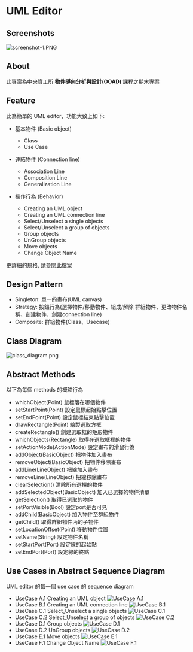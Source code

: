 # UML Editor

## Screenshots

![screenshot-1.PNG](./document/screenshot.PNG)

## About

此專案為中央資工所 **物件導向分析與設計(OOAD)** 課程之期末專案

## Feature

此為簡單的 UML editor，功能大致上如下:

- 基本物件 (Basic object)
  - Class
  - Use Case

- 連結物件 (Connection line)
  - Association Line
  - Composition Line
  - Generalization Line

- 操作行為 (Behavior)
  - Creating an UML object
  - Creating an UML connection line
  - Select/Unselect a single objects
  - Select/Unselect a group of objects
  - Group objects
  - UnGroup objects
  - Move objects
  - Change Object Name

更詳細的規格, [請參閱此檔案](./document/UML%20editor%20requirement%20-%20use%20case%20format.pdf)

## Design Pattern
- Singleton: 單一的畫布(UML canvas)
- Strategy: 按鈕行為(選擇物件/移動物件、組成/解除 群組物件、更改物件名稱、創建物件、創建connection line)
- Composite: 群組物件(Class、Usecase)


## Class Diagram

![class_diagram.png](./document/UML.class_diagram.png)


## Abstract Methods
以下為每個 methods 的概略行為
- whichObject(Point) 鼠標落在哪個物件
- setStartPoint(Point) 設定鼠標起始點擊位置
- setEndPoint(Point) 設定鼠標結束點擊位置
- drawRectangle(Point) 繪製選取方框
- createRectangle() 創建選取框的矩形物件
- whichObjects(Rectangle) 取得在選取框裡的物件
- setActionMode(ActionMode) 設定畫布的滑鼠行為
- addObject(BasicObject) 把物件加入畫布
- removeObject(BasicObject) 把物件移除畫布
- addLine(LineObject) 把線加入畫布
- removeLine(LineObject) 把線移除畫布
- clearSelection() 清除所有選擇的物件
- addSelectedObject(BasicObject) 加入已選擇的物件清單
- getSelection() 取得已選取的物件
- setPortVisible(Bool) 設定port是否可見
- addChild(BasicObject) 加入物件至群組物件
- getChild() 取得群組物件內的子物件
- setLocationOffset(Point) 移動物件位置
- setName(String) 設定物件名稱
- setStartPort(Port) 設定線的起始點
- setEndPort(Port) 設定線的終點


## Use Cases in Abstract Sequence Diagram
UML editor 的每一個 use case 的 sequence diagram
- UseCase A.1 Creating an UML object
![UseCase A.1](./document/UseCase%20A.1%20Creating%20an%20UML%20object.png)
- UseCase B.1 Creating an UML connection line
![UseCase B.1](./document/UseCase%20B.1%20Creating%20an%20UML%20connection%20line.png)
- UseCase C.1 Select_Unselect a single objects
![UseCase C.1](./document/UseCase%20C.1%20Select_Unselect%20a%20single%20objects.png)
- UseCase C.2 Select_Unselect a group of objects
![UseCase C.2](./document/UseCase%20C.2%20Select_Unselect%20a%20group%20of%20objects.png)
- UseCase D.1 Group objects
![UseCase D.1](./document/UseCase%20D.1%20Group%20objects.png)
- UseCase D.2 UnGroup objects
![UseCase D.2](./document/UseCase%20D.2%20UnGroup%20objects.png)
- UseCase E.1 Move objects
![UseCase E.1](./document/UseCase%20E.1%20Move%20objects.png)
- UseCase F.1 Change Object Name
![UseCase F.1](./document/UseCase%20F.1%20Change%20Object%20Name.png)
